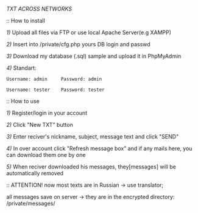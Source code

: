 *TXT ACROSS NETWORKS*

:: How to install

*1)* Upload all files via FTP or use local Apache Server(e.g XAMPP)

*2)* Insert into /private/cfg.php yours DB login and passwd

*3)* Download my database (.sql) sample and upload it in PhpMyAdmin

*4)* Standart:

	Username: admin		Password: admin
	
	Username: tester	Password: tester
	

:: How to use

*1)* Register/login in your account

*2)* Click "New TXT" button

*3)* Enter reciver's nickname, subject, message text and click "SEND"

*4)* In over account click "Refresh message box" and if any mails here, you can download them one by one

*5)* When reciver downloaded his messages, they[messages] will be automatically removed

:: ATTENTION!
now most texts are in Russian -> use translator;

all messages save on server -> they are in the encrypted directory: /private/messages/

